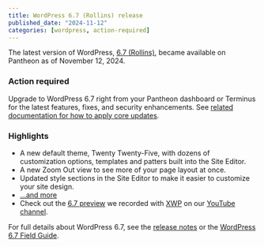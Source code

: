 ```yaml
---
title: WordPress 6.7 (Rollins) release
published_date: "2024-11-12"
categories: [wordpress, action-required]
---
```


The latest version of WordPress, [6.7 (Rollins)](https://wordpress.org/news/2024/11/rollins/), became available on Pantheon as of November 12, 2024.

### Action required
Upgrade to WordPress 6.7 right from your Pantheon dashboard or Terminus for the latest features, fixes, and security enhancements. See [related documentation for how to apply core updates](/core-updates#apply-upstream-updates-via-the-site-dashboard).

### Highlights

* A new default theme, Twenty Twenty-Five, with dozens of customization options, templates and patters built into the Site Editor.
* A new Zoom Out view to see more of your page layout at once.
* Updated style sections in the Site Editor to make it easier to customize your site design.
* [...and more](https://wordpress.org/download/releases/6-7/)
* Check out the [6.7 preview](https://www.youtube.com/watch?v=mH3BIm8AP70) we recorded with [XWP](https://xwp.co/) on our [YouTube channel](https://www.youtube.com/getpantheon).

For full details about WordPress 6.7, see the [release notes](https://wordpress.org/documentation/wordpress-version/version-6-7/) or the [WordPress 6.7 Field Guide](https://make.wordpress.org/core/2024/10/23/wordpress-6-7-field-guide/).
